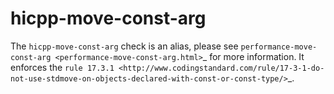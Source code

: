 hicpp-move-const-arg
====================

The `hicpp-move-const-arg` check is an alias, please see
`performance-move-const-arg <performance-move-const-arg.html>`\_ for
more information. It enforces the
`rule 17.3.1 <http://www.codingstandard.com/rule/17-3-1-do-not-use-stdmove-on-objects-declared-with-const-or-const-type/>`\_.
